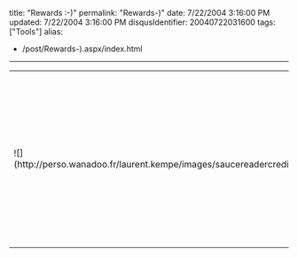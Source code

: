 title: "Rewards :-)"
permalink: "Rewards-)"
date: 7/22/2004 3:16:00 PM
updated: 7/22/2004 3:16:00 PM
disqusIdentifier: 20040722031600
tags: ["Tools"]
alias:
 - /post/Rewards-).aspx/index.html
---
<table width="100%" boder="0">
<tbody>
<tr>
<td>![](http://perso.wanadoo.fr/laurent.kempe/images/saucereadercredit.png)</td>
<td>


Hey I've got some rewards from the [Synop](http://www.synop.com/) team developing the famous [Sauce Reader](http://www.synop.com/Products/SauceReader/) blog tool. Thanks guys :-)
<!-- more -->
</td></tr></tbody></table>
